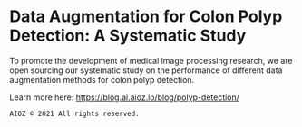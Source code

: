 # Data Augmentation for Colon Polyp Detection: A Systematic Study

To promote the development of medical image processing research, we are open sourcing our systematic study on the performance of different data augmentation methods for colon polyp detection.

Learn more here: https://blog.ai.aioz.io/blog/polyp-detection/

```AIOZ © 2021 All rights reserved.```
